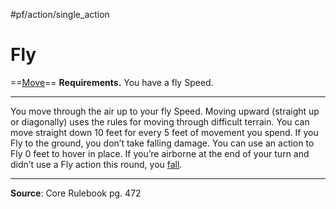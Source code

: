 #pf/action/single_action 
# Fly
==[Move](../Traits/Move.md)==
**Requirements.** You have a fly Speed.

---
You move through the air up to your fly Speed. Moving upward (straight up or diagonally) uses the rules for moving through difficult terrain. You can move straight down 10 feet for every 5 feet of movement you spend. If you Fly to the ground, you don’t take falling damage. You can use an action to Fly 0 feet to hover in place. If you’re airborne at the end of your turn and didn’t use a Fly action this round, you [fall](../Rules/Falling.md).

---
**Source**: Core Rulebook pg. 472